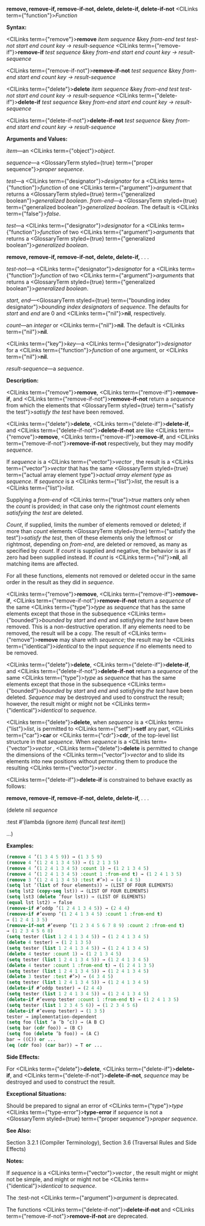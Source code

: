 **remove, remove-if, remove-if-not, delete, delete-if, delete-if-not** <ClLinks  term={"function"}><i>Function</i></ClLinks> 



**Syntax:** 



<ClLinks  term={"remove"}><b>remove</b></ClLinks> *item sequence* &amp;key *from-end test test-not start end count key → result-sequence* <ClLinks  term={"remove-if"}><b>remove-if</b></ClLinks> *test sequence* &amp;key *from-end start end count key → result-sequence* 



<ClLinks  term={"remove-if-not"}><b>remove-if-not</b></ClLinks> *test sequence* &amp;key *from-end start end count key → result-sequence* 



<ClLinks  term={"delete"}><b>delete</b></ClLinks> *item sequence* &amp;key *from-end test test-not start end count key → result-sequence* <ClLinks  term={"delete-if"}><b>delete-if</b></ClLinks> *test sequence* &amp;key *from-end start end count key → result-sequence* 



<ClLinks  term={"delete-if-not"}><b>delete-if-not</b></ClLinks> *test sequence* &amp;key *from-end start end count key → result-sequence* 



**Arguments and Values:** 



*item*—an <ClLinks  term={"object"}><i>object</i></ClLinks>. 



*sequence*—a <GlossaryTerm styled={true} term={"proper sequence"}><i>proper sequence</i></GlossaryTerm>. 



*test*—a <ClLinks  term={"designator"}><i>designator</i></ClLinks> for a <ClLinks  term={"function"}><i>function</i></ClLinks> of one <ClLinks  term={"argument"}><i>argument</i></ClLinks> that returns a <GlossaryTerm styled={true} term={"generalized boolean"}><i>generalized boolean</i></GlossaryTerm>. *from-end*—a <GlossaryTerm styled={true} term={"generalized boolean"}><i>generalized boolean</i></GlossaryTerm>. The default is <ClLinks  term={"false"}><i>false</i></ClLinks>. 



*test*—a <ClLinks  term={"designator"}><i>designator</i></ClLinks> for a <ClLinks  term={"function"}><i>function</i></ClLinks> of two <ClLinks  term={"argument"}><i>arguments</i></ClLinks> that returns a <GlossaryTerm styled={true} term={"generalized boolean"}><i>generalized boolean</i></GlossaryTerm>. 



 



 



**remove, remove-if, remove-if-not, delete, delete-if,** *. . .* 



*test-not*—a <ClLinks  term={"designator"}><i>designator</i></ClLinks> for a <ClLinks  term={"function"}><i>function</i></ClLinks> of two <ClLinks  term={"argument"}><i>arguments</i></ClLinks> that returns a <GlossaryTerm styled={true} term={"generalized boolean"}><i>generalized boolean</i></GlossaryTerm>. 



*start*, *end*—<GlossaryTerm styled={true} term={"bounding index designator"}><i>bounding index designators</i></GlossaryTerm> of *sequence*. The defaults for *start* and *end* are 0 and <ClLinks  term={"nil"}><b>nil</b></ClLinks>, respectively. 



*count*—an *integer* or <ClLinks  term={"nil"}><b>nil</b></ClLinks>. The default is <ClLinks  term={"nil"}><b>nil</b></ClLinks>. 



<ClLinks  term={"key"}><i>key</i></ClLinks>—a <ClLinks  term={"designator"}><i>designator</i></ClLinks> for a <ClLinks  term={"function"}><i>function</i></ClLinks> of one argument, or <ClLinks  term={"nil"}><b>nil</b></ClLinks>. 



*result-sequence*—a *sequence*. 



**Description:** 



<ClLinks  term={"remove"}><b>remove</b></ClLinks>, <ClLinks  term={"remove-if"}><b>remove-if</b></ClLinks>, and <ClLinks  term={"remove-if-not"}><b>remove-if-not</b></ClLinks> return a *sequence* from which the elements that <GlossaryTerm styled={true} term={"satisfy the test"}><i>satisfy the test</i></GlossaryTerm> have been removed. 



<ClLinks  term={"delete"}><b>delete</b></ClLinks>, <ClLinks  term={"delete-if"}><b>delete-if</b></ClLinks>, and <ClLinks  term={"delete-if-not"}><b>delete-if-not</b></ClLinks> are like <ClLinks  term={"remove"}><b>remove</b></ClLinks>, <ClLinks  term={"remove-if"}><b>remove-if</b></ClLinks>, and <ClLinks  term={"remove-if-not"}><b>remove-if-not</b></ClLinks> respectively, but they may modify *sequence*. 



If *sequence* is a <ClLinks  term={"vector"}><i>vector</i></ClLinks> , the result is a <ClLinks  term={"vector"}><i>vector</i></ClLinks> that has the same <GlossaryTerm styled={true} term={"actual array element type"}><i>actual array element type</i></GlossaryTerm> as *sequence*. If *sequence* is a <ClLinks  term={"list"}><i>list</i></ClLinks>, the result is a <ClLinks  term={"list"}><i>list</i></ClLinks>. 



Supplying a *from-end* of <ClLinks  term={"true"}><i>true</i></ClLinks> matters only when the *count* is provided; in that case only the rightmost *count* elements *satisfying the test* are deleted. 



*Count*, if supplied, limits the number of elements removed or deleted; if more than *count* elements <GlossaryTerm styled={true} term={"satisfy the test"}><i>satisfy the test</i></GlossaryTerm>, then of these elements only the leftmost or rightmost, depending on *from-end*, are deleted or removed, as many as specified by *count*. If *count* is supplied and negative, the behavior is as if zero had been supplied instead. If *count* is <ClLinks  term={"nil"}><b>nil</b></ClLinks>, all matching items are affected. 



For all these functions, elements not removed or deleted occur in the same order in the result as they did in *sequence*. 



<ClLinks  term={"remove"}><b>remove</b></ClLinks>, <ClLinks  term={"remove-if"}><b>remove-if</b></ClLinks>, <ClLinks  term={"remove-if-not"}><b>remove-if-not</b></ClLinks> return a *sequence* of the same <ClLinks  term={"type"}><i>type</i></ClLinks> as *sequence* that has the same elements except that those in the subsequence <ClLinks  term={"bounded"}><i>bounded</i></ClLinks> by *start* and *end* and *satisfying the test* have been removed. This is a non-destructive operation. If any elements need to be removed, the result will be a copy. The result of <ClLinks  term={"remove"}><b>remove</b></ClLinks> may share with *sequence*; the result may be <ClLinks  term={"identical"}><i>identical</i></ClLinks> to the input *sequence* if no elements need to be removed. 



<ClLinks  term={"delete"}><b>delete</b></ClLinks>, <ClLinks  term={"delete-if"}><b>delete-if</b></ClLinks>, and <ClLinks  term={"delete-if-not"}><b>delete-if-not</b></ClLinks> return a *sequence* of the same <ClLinks  term={"type"}><i>type</i></ClLinks> as *sequence* that has the same elements except that those in the subsequence <ClLinks  term={"bounded"}><i>bounded</i></ClLinks> by *start* and *end* and *satisfying the test* have been deleted. *Sequence* may be destroyed and used to construct the result; however, the result might or might not be <ClLinks  term={"identical"}><i>identical</i></ClLinks> to *sequence*. 



<ClLinks  term={"delete"}><b>delete</b></ClLinks>, when *sequence* is a <ClLinks  term={"list"}><i>list</i></ClLinks>, is permitted to <ClLinks  term={"setf"}><b>setf</b></ClLinks> any part, <ClLinks  term={"car"}><b>car</b></ClLinks> or <ClLinks  term={"cdr"}><b>cdr</b></ClLinks>, of the top-level list structure in that *sequence*. When *sequence* is a <ClLinks  term={"vector"}><i>vector</i></ClLinks> , <ClLinks  term={"delete"}><b>delete</b></ClLinks> is permitted to change the dimensions of the <ClLinks  term={"vector"}><i>vector</i></ClLinks> and to slide its elements into new positions without permuting them to produce the resulting <ClLinks  term={"vector"}><i>vector</i></ClLinks> . 



<ClLinks  term={"delete-if"}><b>delete-if</b></ClLinks> is constrained to behave exactly as follows: 







 



 



**remove, remove-if, remove-if-not, delete, delete-if,** *. . .* 



(delete nil *sequence* 



:test #’(lambda (ignore *item*) (funcall *test item*)) 



...) 



**Examples:**
```lisp
(remove 4 ’(1 3 4 5 9)) → (1 3 5 9) 
(remove 4 ’(1 2 4 1 3 4 5)) → (1 2 1 3 5) 
(remove 4 ’(1 2 4 1 3 4 5) :count 1) → (1 2 1 3 4 5) 
(remove 4 ’(1 2 4 1 3 4 5) :count 1 :from-end t) → (1 2 4 1 3 5) 
(remove 3 ’(1 2 4 1 3 4 5) :test #’>) → (4 3 4 5) 
(setq lst ’(list of four elements)) → (LIST OF FOUR ELEMENTS) 
(setq lst2 (copy-seq lst)) → (LIST OF FOUR ELEMENTS) 
(setq lst3 (delete ’four lst)) → (LIST OF ELEMENTS) 
(equal lst lst2) → false 
(remove-if #’oddp ’(1 2 4 1 3 4 5)) → (2 4 4) 
(remove-if #’evenp ’(1 2 4 1 3 4 5) :count 1 :from-end t) 
→ (1 2 4 1 3 5) 
(remove-if-not #’evenp ’(1 2 3 4 5 6 7 8 9) :count 2 :from-end t) 
→ (1 2 3 4 5 6 8) 
(setq tester (list 1 2 4 1 3 4 5)) → (1 2 4 1 3 4 5) 
(delete 4 tester) → (1 2 1 3 5) 
(setq tester (list 1 2 4 1 3 4 5)) → (1 2 4 1 3 4 5) 
(delete 4 tester :count 1) → (1 2 1 3 4 5) 
(setq tester (list 1 2 4 1 3 4 5)) → (1 2 4 1 3 4 5) 
(delete 4 tester :count 1 :from-end t) → (1 2 4 1 3 5) 
(setq tester (list 1 2 4 1 3 4 5)) → (1 2 4 1 3 4 5) 
(delete 3 tester :test #’>) → (4 3 4 5) 
(setq tester (list 1 2 4 1 3 4 5)) → (1 2 4 1 3 4 5) 
(delete-if #’oddp tester) → (2 4 4) 
(setq tester (list 1 2 4 1 3 4 5)) → (1 2 4 1 3 4 5) 
(delete-if #’evenp tester :count 1 :from-end t) → (1 2 4 1 3 5) 
(setq tester (list 1 2 3 4 5 6)) → (1 2 3 4 5 6) 
(delete-if #’evenp tester) → (1 3 5) 
tester → implementation-dependent 
(setq foo (list ’a ’b ’c)) → (A B C) 
(setq bar (cdr foo)) → (B C) 
(setq foo (delete ’b foo)) → (A C) 
bar → ((C)) or ... 
(eq (cdr foo) (car bar)) → T or ... 


```
**Side Effects:** 



For <ClLinks  term={"delete"}><b>delete</b></ClLinks>, <ClLinks  term={"delete-if"}><b>delete-if</b></ClLinks>, and <ClLinks  term={"delete-if-not"}><b>delete-if-not</b></ClLinks>, *sequence* may be destroyed and used to construct the result. 



**Exceptional Situations:** 



Should be prepared to signal an error of <ClLinks  term={"type"}><i>type</i></ClLinks> <ClLinks  term={"type-error"}><b>type-error</b></ClLinks> if *sequence* is not a <GlossaryTerm styled={true} term={"proper sequence"}><i>proper sequence</i></GlossaryTerm>. 



**See Also:** 



Section 3.2.1 (Compiler Terminology), Section 3.6 (Traversal Rules and Side Effects) 



**Notes:** 



If *sequence* is a <ClLinks  term={"vector"}><i>vector</i></ClLinks> , the result might or might not be simple, and might or might not be <ClLinks  term={"identical"}><i>identical</i></ClLinks> to *sequence*. 



The :test-not <ClLinks  term={"argument"}><i>argument</i></ClLinks> is deprecated. 



The functions <ClLinks  term={"delete-if-not"}><b>delete-if-not</b></ClLinks> and <ClLinks  term={"remove-if-not"}><b>remove-if-not</b></ClLinks> are deprecated. 



